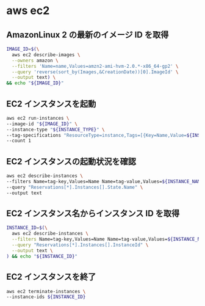 aws ec2
===

## AmazonLinux 2 の最新のイメージ ID を取得

```bash
IMAGE_ID=$(\
  aws ec2 describe-images \
  --owners amazon \
  --filters 'Name=name,Values=amzn2-ami-hvm-2.0.*-x86_64-gp2' \
  --query 'reverse(sort_by(Images,&CreationDate))[0].ImageId' \
  --output text) \
&& echo "${IMAGE_ID}"
```

## EC2 インスタンスを起動

```bash
aws ec2 run-instances \
--image-id "${IMAGE_ID}" \
--instance-type "${INSTANCE_TYPE}" \
--tag-specifications "ResourceType=instance,Tags=[{Key=Name,Value=${INSTANCE_NAME}}]"
--count 1
```

## EC2 インスタンスの起動状況を確認

```bash
aws ec2 describe-instances \
--filters Name=tag-key,Values=Name Name=tag-value,Values=${INSTANCE_NAME} \
--query "Reservations[*].Instances[].State.Name" \
--output text
```

## EC2 インスタンス名からインスタンス ID を取得

```bash
INSTANCE_ID=$(\
  aws ec2 describe-instances \
  --filters Name=tag-key,Values=Name Name=tag-value,Values=${INSTANCE_NAME} \
  --query "Reservations[*].Instances[].InstanceId" \
  --output text \
) && echo "${INSTANCE_ID}"
```

## EC2 インスタンスを終了

```bash
aws ec2 terminate-instances \
--instance-ids ${INSTANCE_ID}
```